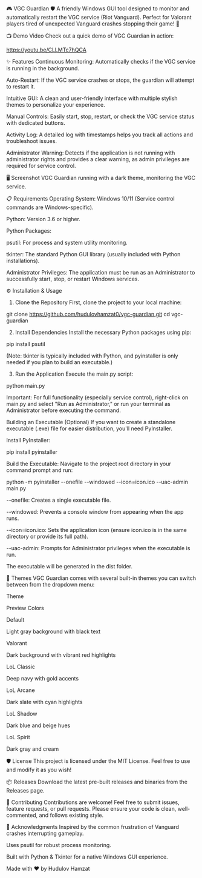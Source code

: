 🎮 VGC Guardian
🛡️ A friendly Windows GUI tool designed to monitor and automatically restart the VGC service (Riot Vanguard). Perfect for Valorant players tired of unexpected Vanguard crashes stopping their game! 🚀

📺 Demo Video
Check out a quick demo of VGC Guardian in action:

https://youtu.be/CLLMTc7hQCA

✨ Features
Continuous Monitoring: Automatically checks if the VGC service is running in the background.

Auto-Restart: If the VGC service crashes or stops, the guardian will attempt to restart it.

Intuitive GUI: A clean and user-friendly interface with multiple stylish themes to personalize your experience.

Manual Controls: Easily start, stop, restart, or check the VGC service status with dedicated buttons.

Activity Log: A detailed log with timestamps helps you track all actions and troubleshoot issues.

Administrator Warning: Detects if the application is not running with administrator rights and provides a clear warning, as admin privileges are required for service control.

🖥️ Screenshot
VGC Guardian running with a dark theme, monitoring the VGC service.

📋 Requirements
Operating System: Windows 10/11 (Service control commands are Windows-specific).

Python: Version 3.6 or higher.

Python Packages:

psutil: For process and system utility monitoring.

tkinter: The standard Python GUI library (usually included with Python installations).

Administrator Privileges: The application must be run as an Administrator to successfully start, stop, or restart Windows services.

⚙️ Installation & Usage
1. Clone the Repository
First, clone the project to your local machine:

git clone https://github.com/hudulovhamzat0/vgc-guardian.git
cd vgc-guardian

2. Install Dependencies
Install the necessary Python packages using pip:

pip install psutil

(Note: tkinter is typically included with Python, and pyinstaller is only needed if you plan to build an executable.)

3. Run the Application
Execute the main.py script:

python main.py

Important: For full functionality (especially service control), right-click on main.py and select "Run as Administrator," or run your terminal as Administrator before executing the command.

Building an Executable (Optional)
If you want to create a standalone executable (.exe) file for easier distribution, you'll need PyInstaller.

Install PyInstaller:

pip install pyinstaller

Build the Executable:
Navigate to the project root directory in your command prompt and run:

python -m pyinstaller --onefile --windowed --icon=icon.ico --uac-admin main.py

--onefile: Creates a single executable file.

--windowed: Prevents a console window from appearing when the app runs.

--icon=icon.ico: Sets the application icon (ensure icon.ico is in the same directory or provide its full path).

--uac-admin: Prompts for Administrator privileges when the executable is run.

The executable will be generated in the dist folder.

🎨 Themes
VGC Guardian comes with several built-in themes you can switch between from the dropdown menu:

Theme

Preview Colors

Default

Light gray background with black text

Valorant

Dark background with vibrant red highlights

LoL Classic

Deep navy with gold accents

LoL Arcane

Dark slate with cyan highlights

LoL Shadow

Dark blue and beige hues

LoL Spirit

Dark gray and cream

🛡️ License
This project is licensed under the MIT License. Feel free to use and modify it as you wish!

📦 Releases
Download the latest pre-built releases and binaries from the Releases page.

🙌 Contributing
Contributions are welcome! Feel free to submit issues, feature requests, or pull requests. Please ensure your code is clean, well-commented, and follows existing style.

🤝 Acknowledgments
Inspired by the common frustration of Vanguard crashes interrupting gameplay.

Uses psutil for robust process monitoring.

Built with Python & Tkinter for a native Windows GUI experience.

Made with ❤️ by Hudulov Hamzat
